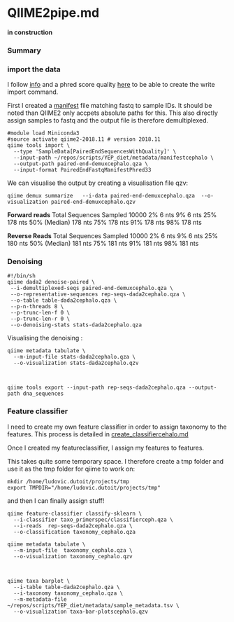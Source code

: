 # QIIME2pipe.md

**in construction**

### Summary

### import the data

I follow [info](https://docs.qiime2.org/2018.11/tutorials/importing/#manifest-file) and a phred score quality [here](https://www.drive5.com/usearch/manual/quality_score.html) to be able to create the write import command.

First I created a [manifest](metadata/manifestcephalo) file matching fastq to sample IDs. It should be noted than QIIME2 only accpets absolute paths for this. This also directly assign samples to fastq and the output file is therefore demultiplexed.

```
#module load Miniconda3
#source activate qiime2-2018.11 # version 2018.11
qiime tools import \
  --type 'SampleData[PairedEndSequencesWithQuality]' \
  --input-path ~/repos/scripts/YEP_diet/metadata/manifestcephalo \
  --output-path paired-end-demuxcephalo.qza \
  --input-format PairedEndFastqManifestPhred33
```
We can visualise the output by creating a visualisation file qzv:


```
qiime demux summarize   --i-data paired-end-demuxcephalo.qza  --o-visualization paired-end-demuxcephalo.qzv
```


**Forward reads**
Total Sequences Sampled 10000
2%  6 nts
9%  6 nts
25% 178 nts
50% (Median)  178 nts
75% 178 nts
91% 178 nts
98% 178 nts

**Reverse Reads**
Total Sequences Sampled 10000
2%  6 nts
9%  6 nts
25% 180 nts
50% (Median)  181 nts
75% 181 nts
91% 181 nts
98% 181 nts

### Denoising


```
#!/bin/sh
qiime dada2 denoise-paired \
 --i-demultiplexed-seqs paired-end-demuxcephalo.qza \
 --o-representative-sequences rep-seqs-dada2cephalo.qza \
 --o-table table-dada2cephalo.qza \
 --p-n-threads 8 \
 --p-trunc-len-f 0 \
 --p-trunc-len-r 0 \
 --o-denoising-stats stats-dada2cephalo.qza 
```

Visualising the denoising :


```
qiime metadata tabulate \
  --m-input-file stats-dada2cephalo.qza \
  --o-visualization stats-dada2cephalo.qzv



qiime tools export --input-path rep-seqs-dada2cephalo.qza --output-path dna_sequences
```


### Feature classifier

I need to create my own feature classifier in order to assign taxonomy to the features. This process is detailed in [create_classifiercehalo.md](create_classifiercephalo.md)


Once I created my featureclassifier, I assign my features to features.

 This takes quite some temporary space. I therefore create a tmp folder and use it as the tmp folder for qiime to work on:

```
mkdir /home/ludovic.dutoit/projects/tmp
export TMPDIR="/home/ludovic.dutoit/projects/tmp"
```

and then  I can finally assign stuff!


```
qiime feature-classifier classify-sklearn \
  --i-classifier taxo_primerspec/classifierceph.qza \
  --i-reads  rep-seqs-dada2cephalo.qza \
  --o-classification taxonomy_cephalo.qza

qiime metadata tabulate \
  --m-input-file  taxonomy_cephalo.qza \
  --o-visualization taxonomy_cephalo.qzv



qiime taxa barplot \
  --i-table table-dada2cephalo.qza \
  --i-taxonomy taxonomy_cephalo.qza \
  --m-metadata-file ~/repos/scripts/YEP_diet/metadata/sample_metadata.tsv \
  --o-visualization taxa-bar-plotscephalo.qzv
```


